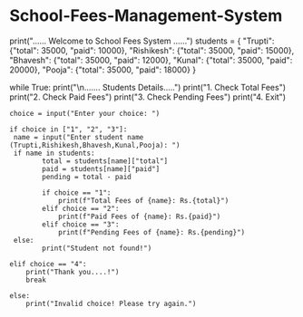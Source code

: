 # School-Fees-Management-System
print("...... Welcome to School Fees System ......")
students = {
    "Trupti": {"total": 35000, "paid": 10000},
    "Rishikesh":   {"total": 35000, "paid": 15000},
    "Bhavesh":  {"total": 35000, "paid": 12000},
    "Kunal":   {"total": 35000, "paid": 20000},
    "Pooja":  {"total": 35000, "paid": 18000}
        }

while True:
    print("\n....... Students Details.....")
    print("1. Check Total Fees")
    print("2. Check Paid Fees")
    print("3. Check Pending Fees")
    print("4. Exit")

    choice = input("Enter your choice: ")

    if choice in ["1", "2", "3"]:
     name = input("Enter student name (Trupti,Rishikesh,Bhavesh,Kunal,Pooja): ")
     if name in students:
            total = students[name]["total"]
            paid = students[name]["paid"]
            pending = total - paid

            if choice == "1":
                print(f"Total Fees of {name}: Rs.{total}")
            elif choice == "2":
                print(f"Paid Fees of {name}: Rs.{paid}")
            elif choice == "3":
                print(f"Pending Fees of {name}: Rs.{pending}")
     else:
            print("Student not found!")

    elif choice == "4":
        print("Thank you....!")
        break

    else:
        print("Invalid choice! Please try again.")



    
